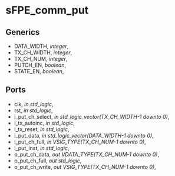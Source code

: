 # sFPE_comm_put

##  Generics
*	DATA_WIDTH, *integer*,
*	TX_CH_WIDTH, *integer*,
*	TX_CH_NUM, *integer*,
*	PUTCH_EN, *boolean*,
*	STATE_EN, *boolean*,

##  Ports
*	clk, *in std_logic*,
*	rst, *in std_logic*,
*	i_put_ch_select, *in std_logic_vector(TX_CH_WIDTH-1 downto 0)*,
*	i_tx_autoinc, *in std_logic*,
*	i_tx_reset, *in std_logic*,
*	i_put_data, *in std_logic_vector(DATA_WIDTH-1 downto 0)*,
*	i_put_ch_full, *in VSIG_TYPE(TX_CH_NUM-1 downto 0)*,
*	i_put_inst, *in std_logic*,  
*	o_put_ch_data, *out VDATA_TYPE(TX_CH_NUM-1 downto 0)*,
*	o_put_ch_full, *out std_logic*,
*	o_put_ch_write, *out VSIG_TYPE(TX_CH_NUM-1 downto 0)*,
